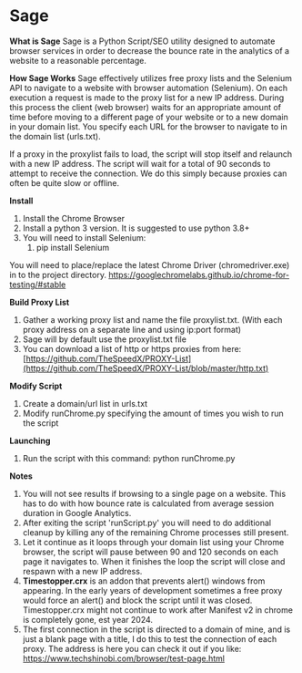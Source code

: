 # Sage

**What is Sage**
Sage is a Python Script/SEO utility designed to automate browser services in order to decrease the bounce rate in the analytics of a website to a reasonable percentage.

**How Sage Works**
Sage effectively utilizes free proxy lists and the Selenium API to navigate to a website with browser automation (Selenium). On each execution a request is made to the proxy list for a new IP address. During this process the client (web browser) waits for an appropriate amount of time before moving to a different page of your website or to a new domain in your domain list. You specify each URL for the browser to navigate to in the domain list (urls.txt).

If a proxy in the proxylist fails to load, the script will stop itself and relaunch with a new IP address. The script will wait for a total of 90 seconds to attempt to receive the connection. We do this simply because proxies can often be quite slow or offline.

**Install**
1) Install the Chrome Browser
2) Install a python 3 version. It is suggested to use python 3.8+
3) You will need to install Selenium:
	1) pip install Selenium
	
You will need to place/replace the latest Chrome Driver (chromedriver.exe) in to the project directory. https://googlechromelabs.github.io/chrome-for-testing/#stable

**Build Proxy List**
1) Gather a working proxy list and name the file proxylist.txt. (With each proxy address on a separate line and using ip:port format)
2) Sage will by default use the proxylist.txt file
3) You can download a list of http or https proxies from here: [https://github.com/TheSpeedX/PROXY-List](https://github.com/TheSpeedX/PROXY-List/blob/master/http.txt)

**Modify Script**
1) Create a domain/url list in urls.txt
2) Modify runChrome.py specifying the amount of times you wish to run the script

**Launching**
1) Run the script with this command: python runChrome.py

**Notes**
1) You will not see results if browsing to a single page on a website. This has to do with how bounce rate is calculated from average session duration in Google Analytics.
2) After exiting the script 'runScript.py' you will need to do additional cleanup by killing any of the remaining Chrome processes still present.
3) Let it continue as it loops through your domain list using your Chrome browser, the script will pause between 90 and 120 seconds on each page it navigates to. When it finishes the loop the script will close and respawn with a new IP address.
4) **Timestopper.crx** is an addon that prevents alert() windows from appearing. In the early years of development sometimes a free proxy would force an alert() and block the script until it was closed. Timestopper.crx might not continue to work after Manifest v2 in chrome is completely gone, est year 2024.
5) The first connection in the script is directed to a domain of mine, and is just a blank page with a title, I do this to test the connection of each proxy. The address is here you can check it out if you like: https://www.techshinobi.com/browser/test-page.html 


